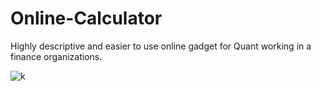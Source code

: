# Online-Calculator
Highly descriptive and easier to use online gadget for  Quant working in a finance organizations.

![k](https://user-images.githubusercontent.com/40930161/72892002-7c5e0280-3ce3-11ea-94fa-86293455d6d3.jpg)
